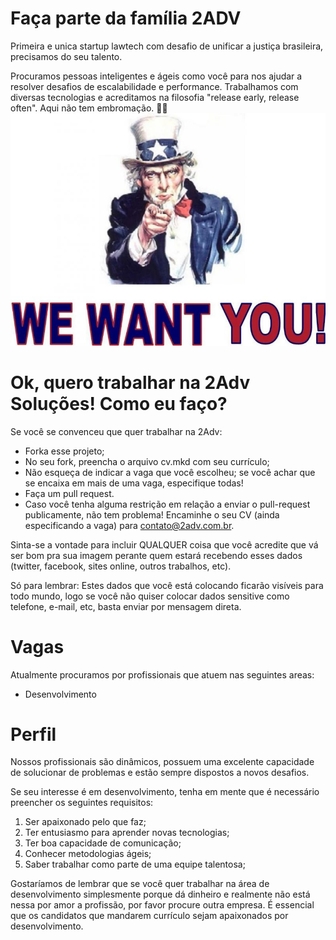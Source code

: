 # Faça parte da família 2ADV

Primeira e unica startup lawtech com desafio de unificar a justiça brasileira, precisamos do seu talento.

Procuramos pessoas inteligentes e ágeis como você para nos ajudar a resolver desafios de escalabilidade e performance. Trabalhamos com diversas tecnologias e  acreditamos na filosofia "release early, release often". Aqui não tem embromação. 🔪💀
![Queremos voce](uncle-sam-we-want-you1.jpg "")

# Ok, quero trabalhar na 2Adv Soluções! Como eu faço?

Se você se convenceu que quer trabalhar na 2Adv:

* Forka esse projeto;
* No seu fork, preencha o arquivo cv.mkd com seu currículo;
* Não esqueça de indicar a vaga que você escolheu; se você achar que se encaixa em mais de uma vaga, especifique todas!
* Faça um pull request.
* Caso você tenha alguma restrição em relação a enviar o pull-request publicamente, não tem problema! 
Encaminhe o seu CV (ainda especificando a vaga) para [contato@2adv.com.br](contato@2adv.com.br).

Sinta-se a vontade para incluir QUALQUER coisa que você acredite que
vá ser bom pra sua imagem perante quem estará recebendo esses dados (twitter,
facebook, sites online, outros trabalhos, etc).

Só para lembrar: Estes dados que você está colocando ficarão visíveis para todo mundo,
logo se você não quiser colocar dados sensitive como telefone, e-mail, etc, basta enviar
por mensagem direta.

Vagas
=====
Atualmente procuramos por profissionais que atuem nas seguintes areas:

 - Desenvolvimento

Perfil
======

Nossos profissionais são dinâmicos, possuem uma excelente capacidade de solucionar de problemas e estão sempre dispostos a novos desafios.

Se seu interesse é em desenvolvimento, tenha em mente que é necessário preencher os seguintes requisitos:

1. Ser apaixonado pelo que faz;
2. Ter entusiasmo para aprender novas tecnologias; 
3. Ter boa capacidade de comunicação;
4. Conhecer metodologias ágeis;
5. Saber trabalhar como parte de uma equipe talentosa;


Gostaríamos de lembrar que se você quer trabalhar na área de desenvolvimento
simplesmente porque dá dinheiro e realmente não está nessa por amor a
profissão, por favor procure outra empresa. É essencial que os candidatos que
mandarem currículo sejam apaixonados por desenvolvimento.
